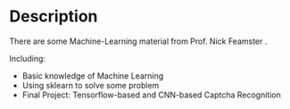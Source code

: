 # Description

There are some Machine-Learning material from Prof. Nick Feamster .

Including:

* Basic knowledge of Machine Learning
* Using sklearn to solve some problem
* Final Project: Tensorflow-based and CNN-based Captcha Recognition